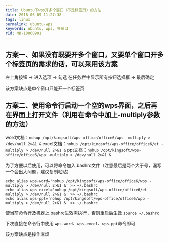 ```yaml
---
title: Ubuntu下wps开多个窗口（不是标签页）的方法
date: 2018-06-09 11:27:38
tags: linux
permalink: ubuntu-wps
keywords: ubuntu, wps, 多窗口
rId: MB-18060901
---
```



## 方案一、如果没有既要开多个窗口，又要单个窗口开多个标签页的需求的话，可以采用该方案

左上角按钮 -> 进入选项 -> 勾选 在任务栏中显示所有按钮选择框 -> 最后确定

该方案缺点是单个窗口只能开一个标签页

## 方案二、使用命令行启动一个空的wps界面，之后再在界面上打开文件（利用在命令中加上-multiply参数的方法）

word文档：`nohup /opt/kingsoft/wps-office/office6/wps -multiply > /dev/null 2>&1 &`
excel文档：`nohup /opt/kingsoft/wps-office/office6/et -multiply > /dev/null 2>&1 &`
ppt文档：`nohup /opt/kingsoft/wps-office/office6/wpp -multiply > /dev/null 2>&1 &`

为了方便以后使用，可以将命令加入.bashrc文件（注意最后是两个大于号，漏写一个会出大问题，建议复制粘贴）
```
echo alias wps-word='nohup /opt/kingsoft/wps-office/office6/wps -multiply > /dev/null 2>&1 &' >> ~/.bashrc
echo alias wps-excel='nohup /opt/kingsoft/wps-office/office6/et -multiply > /dev/null 2>&1 &' >> ~/.bashrc
echo alias wps-ppt='nohup /opt/kingsoft/wps-office/office6/wpp -multiply > /dev/null 2>&1 &' >> ~/.bashrc
```
使当前命令行及机器上.bashrc生效需执行，否则重启后生效
`source ~/.bashrc`

下次直接在命令行中使用
`wps-word`、`wps-excel`、`wps-ppt`命令即可

该方案缺点是操作麻烦
